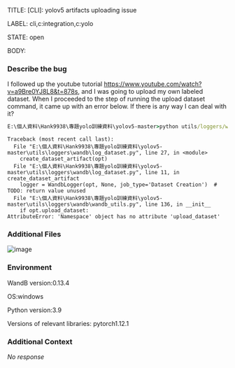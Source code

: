 TITLE:
[CLI]: yolov5 artifacts uploading issue

LABEL:
cli,c:integration,c:yolo

STATE:
open

BODY:
### Describe the bug

<!--- Description of the issue below  -->
I followed up the youtube tutorial https://www.youtube.com/watch?v=a9Bre0YJ8L8&t=878s,
and I was going to upload my own labeled dataset.
When I proceeded to the step of running the upload dataset command, it came up with an error below.
If there is any way I can deal with it?   
<!--- A minimal code snippet between the quotes below  -->
```cmd
E:\個人資料\Hank9938\專題yolo訓練資料\yolov5-master>python utils/loggers/wandb/log_dataset.py --project custom_yolov5 --data data/custom_dataset.yaml
```

<!--- A full traceback of the exception in the quotes below -->
```
Traceback (most recent call last):
  File "E:\個人資料\Hank9938\專題yolo訓練資料\yolov5-master\utils\loggers\wandb\log_dataset.py", line 27, in <module>
    create_dataset_artifact(opt)
  File "E:\個人資料\Hank9938\專題yolo訓練資料\yolov5-master\utils\loggers\wandb\log_dataset.py", line 11, in create_dataset_artifact
    logger = WandbLogger(opt, None, job_type='Dataset Creation')  # TODO: return value unused
  File "E:\個人資料\Hank9938\專題yolo訓練資料\yolov5-master\utils\loggers\wandb\wandb_utils.py", line 136, in __init__
    if opt.upload_dataset:
AttributeError: 'Namespace' object has no attribute 'upload_dataset'
```


### Additional Files

![image](https://user-images.githubusercontent.com/116379939/197261109-9046f4e8-f456-4f01-b668-6a9a16297603.png)


### Environment

WandB version:0.13.4

OS:windows

Python version:3.9

Versions of relevant libraries: pytorch1.12.1


### Additional Context

_No response_


